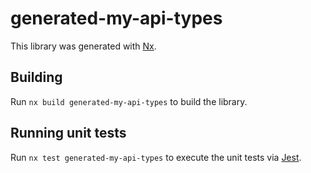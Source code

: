 # generated-my-api-types

This library was generated with [Nx](https://nx.dev).

## Building

Run `nx build generated-my-api-types` to build the library.

## Running unit tests

Run `nx test generated-my-api-types` to execute the unit tests via [Jest](https://jestjs.io).
